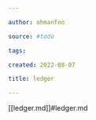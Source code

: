```yaml
---

author: ohmanfoo

source: #todo

tags: 

created: 2022-08-07

title: ledger

---
```

[[ledger.md]]#ledger.md